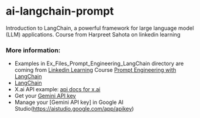 # ai-langchain-prompt
Introduction to LangChain, a powerful framework for large language model (LLM) applications. Course from Harpreet Sahota on linkedin learning

### More information:

+ Examples in Ex_Files_Prompt_Engineering_LangChain directory are coming from [Linkedin Learning](https://www.linkedin.com/learning/) Course [Prompt Engineering with LangChain](https://www.linkedin.com/learning/prompt-engineering-with-langchain)
+ [LangChain](https://python.langchain.com/docs/introduction/)
+ X.ai API example: [api docs for x.ai](https://docs.x.ai/api/integrations#openai-sdk)
+ Get your [Gemini API key](https://ai.google.dev/gemini-api/docs/api-key)
+ Manage your [Gemini API key] in Google AI Studio(https://aistudio.google.com/app/apikey)
